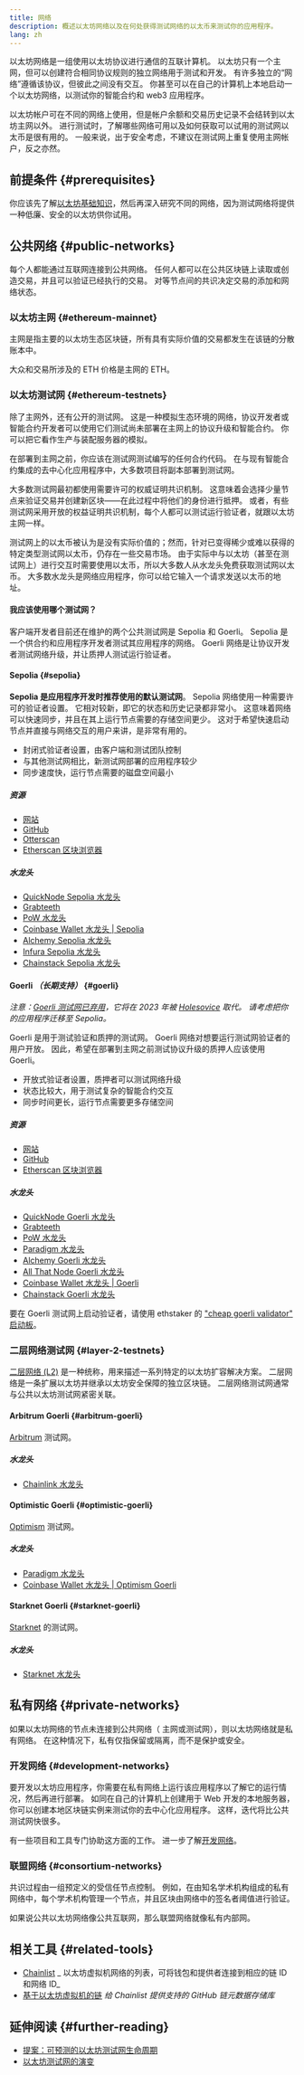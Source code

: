 ```yaml
---
title: 网络
description: 概述以太坊网络以及在何处获得测试网络的以太币来测试你的应用程序。
lang: zh
---
```


以太坊网络是一组使用以太坊协议进行通信的互联计算机。 以太坊只有一个主网，但可以创建符合相同协议规则的独立网络用于测试和开发。 有许多独立的“网络”遵循该协议，但彼此之间没有交互。 你甚至可以在自己的计算机上本地启动一个以太坊网络，以测试你的智能合约和 web3 应用程序。

以太坊帐户可在不同的网络上使用，但是帐户余额和交易历史记录不会结转到以太坊主网以外。 进行测试时，了解哪些网络可用以及如何获取可以试用的测试网以太币是很有用的。 一般来说，出于安全考虑，不建议在测试网上重复使用主网帐户，反之亦然。

## 前提条件 {#prerequisites}

你应该先了解[以太坊基础知识](/developers/docs/intro-to-ethereum/)，然后再深入研究不同的网络，因为测试网络将提供一种低廉、安全的以太坊供你试用。

## 公共网络 {#public-networks}

每个人都能通过互联网连接到公共网络。 任何人都可以在公共区块链上读取或创造交易，并且可以验证已经执行的交易。 对等节点间的共识决定交易的添加和网络状态。

### 以太坊主网 {#ethereum-mainnet}

主网是指主要的以太坊生态区块链，所有具有实际价值的交易都发生在该链的分散账本中。

大众和交易所涉及的 ETH 价格是主网的 ETH。

### 以太坊测试网 {#ethereum-testnets}

除了主网外，还有公开的测试网。 这是一种模拟生态环境的网络，协议开发者或智能合约开发者可以使用它们测试尚未部署在主网上的协议升级和智能合约。 你可以把它看作生产与装配服务器的模拟。

在部署到主网之前，你应该在测试网测试编写的任何合约代码。 在与现有智能合约集成的去中心化应用程序中，大多数项目将副本部署到测试网。

大多数测试网最初都使用需要许可的权威证明共识机制。 这意味着会选择少量节点来验证交易并创建新区块——在此过程中将他们的身份进行抵押。 或者，有些测试网采用开放的权益证明共识机制，每个人都可以测试运行验证者，就跟以太坊主网一样。

测试网上的以太币被认为是没有实际价值的；然而，针对已变得稀少或难以获得的特定类型测试网以太币，仍存在一些交易市场。 由于实际中与以太坊（甚至在测试网上）进行交互时需要使用以太币，所以大多数人从水龙头免费获取测试网以太币。 大多数水龙头是网络应用程序，你可以给它输入一个请求发送以太币的地址。

#### 我应该使用哪个测试网？

客户端开发者目前还在维护的两个公共测试网是 Sepolia 和 Goerli。 Sepolia 是一个供合约和应用程序开发者测试其应用程序的网络。 Goerli 网络是让协议开发者测试网络升级，并让质押人测试运行验证者。

#### Sepolia {#sepolia}

**Sepolia 是应用程序开发时推荐使用的默认测试网**。 Sepolia 网络使用一种需要许可的验证者设置。 它相对较新，即它的状态和历史记录都非常小。 这意味着网络可以快速同步，并且在其上运行节点需要的存储空间更少。 这对于希望快速启动节点并直接与网络交互的用户来讲，是非常有用的。

- 封闭式验证者设置，由客户端和测试团队控制
- 与其他测试网相比，新测试网部署的应用程序较少
- 同步速度快，运行节点需要的磁盘空间最小

##### 资源

- [网站](https://sepolia.dev/)
- [GitHub](https://github.com/eth-clients/sepolia)
- [Otterscan](https://sepolia.otterscan.io/)
- [Etherscan 区块浏览器](https://sepolia.etherscan.io)

##### 水龙头

- [QuickNode Sepolia 水龙头](https://faucet.quicknode.com/drip)
- [Grabteeth](https://grabteeth.xyz/)
- [PoW 水龙头](https://sepolia-faucet.pk910.de/)
- [Coinbase Wallet 水龙头 | Sepolia](https://coinbase.com/faucets/ethereum-sepolia-faucet)
- [Alchemy Sepolia 水龙头](https://sepoliafaucet.com/)
- [Infura Sepolia 水龙头](https://www.infura.io/faucet)
- [Chainstack Sepolia 水龙头](https://faucet.chainstack.com/sepolia-faucet)

#### Goerli _（长期支持）_ {#goerli}

_注意：[Goerli 测试网已弃用](https://ethereum-magicians.org/t/proposal-predictable-ethereum-testnet-lifecycle/11575/17)，它将在 2023 年被 [Holesovice](https://github.com/eth-clients/holesovice) 取代。 请考虑把你的应用程序迁移至 Sepolia。_

Goerli 是用于测试验证和质押的测试网。 Goerli 网络对想要运行测试网验证者的用户开放。 因此，希望在部署到主网之前测试协议升级的质押人应该使用 Goerli。

- 开放式验证者设置，质押者可以测试网络升级
- 状态比较大，用于测试复杂的智能合约交互
- 同步时间更长，运行节点需要更多存储空间

##### 资源

- [网站](https://goerli.net/)
- [GitHub](https://github.com/eth-clients/goerli)
- [Etherscan 区块浏览器](https://goerli.etherscan.io)

##### 水龙头

- [QuickNode Goerli 水龙头](https://faucet.quicknode.com/drip)
- [Grabteeth](https://grabteeth.xyz/)
- [PoW 水龙头](https://goerli-faucet.pk910.de/)
- [Paradigm 水龙头](https://faucet.paradigm.xyz/)
- [Alchemy Goerli 水龙头](https://goerlifaucet.com/)
- [All That Node Goerli 水龙头](https://www.allthatnode.com/faucet/ethereum.dsrv)
- [Coinbase Wallet 水龙头 | Goerli](https://coinbase.com/faucets/ethereum-goerli-faucet)
- [Chainstack Goerli 水龙头](https://faucet.chainstack.com/goerli-faucet)

要在 Goerli 测试网上启动验证者，请使用 ethstaker 的 ["cheap goerli validator" 启动板](https://goerli.launchpad.ethstaker.cc/en/)。

### 二层网络测试网 {#layer-2-testnets}

[二层网络 (L2)](/layer-2/) 是一种统称，用来描述一系列特定的以太坊扩容解决方案。 二层网络是一条扩展以太坊并继承以太坊安全保障的独立区块链。 二层网络测试网通常与公共以太坊测试网紧密关联。

#### Arbitrum Goerli {#arbitrum-goerli}

[Arbitrum](https://arbitrum.io/) 测试网。

##### 水龙头

- [Chainlink 水龙头](https://faucets.chain.link/)

#### Optimistic Goerli {#optimistic-goerli}

[Optimism](https://www.optimism.io/) 测试网。

##### 水龙头

- [Paradigm 水龙头](https://faucet.paradigm.xyz/)
- [Coinbase Wallet 水龙头 | Optimism Goerli](https://coinbase.com/faucets/optimism-goerli-faucet)

#### Starknet Goerli {#starknet-goerli}

[Starknet](https://www.starknet.io) 的测试网。

##### 水龙头

- [Starknet 水龙头](https://faucet.goerli.starknet.io)

## 私有网络 {#private-networks}

如果以太坊网络的节点未连接到公共网络（ 主网或测试网），则以太坊网络就是私有网络。 在这种情况下，私有仅指保留或隔离，而不是保护或安全。

### 开发网络 {#development-networks}

要开发以太坊应用程序，你需要在私有网络上运行该应用程序以了解它的运行情况，然后再进行部署。 如同在自己的计算机上创建用于 Web 开发的本地服务器，你可以创建本地区块链实例来测试你的去中心化应用程序。 这样，迭代将比公共测试网快很多。

有一些项目和工具专门协助这方面的工作。 进一步了解[开发网络](/developers/docs/development-networks/)。

### 联盟网络 {#consortium-networks}

共识过程由一组预定义的受信任节点控制。 例如，在由知名学术机构组成的私有网络中，每个学术机构管理一个节点，并且区块由网络中的签名者阈值进行验证。

如果说公共以太坊网络像公共互联网，那么联盟网络就像私有内部网。

## 相关工具 {#related-tools}

- [Chainlist](https://chainlist.org/) _ 以太坊虚拟机网络的列表，可将钱包和提供者连接到相应的链 ID 和网络 ID_
- [基于以太坊虚拟机的链](https://github.com/ethereum-lists/chains) _给 Chainlist 提供支持的 GitHub 链元数据存储库_

## 延伸阅读 {#further-reading}

- [提案：可预测的以太坊测试网生命周期](https://ethereum-magicians.org/t/proposal-predictable-ethereum-testnet-lifecycle/11575/17)
- [以太坊测试网的演变](https://etherworld.co/2022/08/19/the-evolution-of-ethereum-testnet/)
